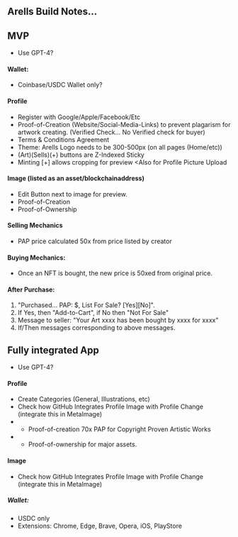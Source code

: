 ## Arells Build Notes...

## MVP

- Use GPT-4?

#### Wallet: 
- Coinbase/USDC Wallet only?

#### Profile
- Register with Google/Apple/Facebook/Etc
- Proof-of-Creation (Website/Social-Media-Links) to prevent plagarism for artwork creating. (Verified Check... No Verified check for buyer)
- Terms & Conditions Agreement
- Theme: Arells Logo needs to be 300-500px (on all pages (Home/etc))
- (Art)(Sells)(+) buttons are Z-Indexed Sticky
- Minting [+] allows cropping for preview <Also for Profile Picture Upload

#### Image (listed as an asset/blockchainaddress)
- Edit Button next to image for preview.
- Proof-of-Creation
- Proof-of-Ownership

#### Selling Mechanics
- PAP price calculated 50x from price listed by creator

#### Buying Mechanics:
- Once an NFT is bought, the new price is 50xed from original price.

#### After Purchase:
 1. "Purchased... PAP: $, List For Sale? [Yes][No]".
 2. If Yes, then "Add-to-Cart", if No then "Not For Sale"
 5. Message to seller: "Your Art xxxx has been bought by xxxx for xxxx"
 6. If/Then messages corresponding to above messages. 

## Fully integrated App

- Use GPT-4?

#### Profile
- Create Categories (General, Illustrations, etc)
- Check how GitHub Integrates Profile Image with Profile Change (integrate this in MetaImage)
- - Proof-of-creation 70x PAP for Copyright Proven Artistic Works
- - Proof-of-ownership for major assets.

#### Image
- Check how GitHub Integrates Profile Image with Profile Change (integrate this in MetaImage)

##### Wallet:
- USDC only
- Extensions: Chrome, Edge, Brave, Opera, iOS, PlayStore
